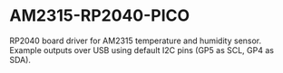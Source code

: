 # AM2315-RP2040-PICO
RP2040 board driver for AM2315 temperature and humidity sensor. Example outputs over USB using default I2C pins (GP5 as SCL, GP4 as SDA).
